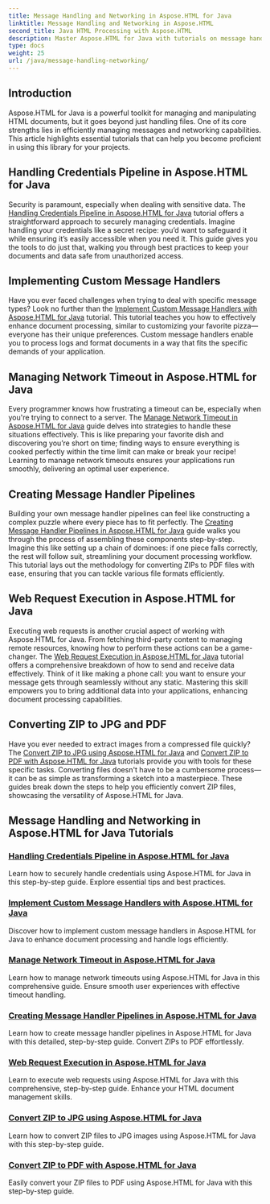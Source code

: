 ```yaml
---
title: Message Handling and Networking in Aspose.HTML for Java
linktitle: Message Handling and Networking in Aspose.HTML
second_title: Java HTML Processing with Aspose.HTML
description: Master Aspose.HTML for Java with tutorials on message handling, networking, and more. Enhance your document processing skills.
type: docs
weight: 25
url: /java/message-handling-networking/
---
```

## Introduction

Aspose.HTML for Java is a powerful toolkit for managing and manipulating HTML documents, but it goes beyond just handling files. One of its core strengths lies in efficiently managing messages and networking capabilities. This article highlights essential tutorials that can help you become proficient in using this library for your projects.

## Handling Credentials Pipeline in Aspose.HTML for Java
Security is paramount, especially when dealing with sensitive data. The [Handling Credentials Pipeline in Aspose.HTML for Java](./credentials-pipeline/) tutorial offers a straightforward approach to securely managing credentials. Imagine handling your credentials like a secret recipe: you’d want to safeguard it while ensuring it’s easily accessible when you need it. This guide gives you the tools to do just that, walking you through best practices to keep your documents and data safe from unauthorized access.

## Implementing Custom Message Handlers
Have you ever faced challenges when trying to deal with specific message types? Look no further than the [Implement Custom Message Handlers with Aspose.HTML for Java](./custom-message-handler/) tutorial. This tutorial teaches you how to effectively enhance document processing, similar to customizing your favorite pizza—everyone has their unique preferences. Custom message handlers enable you to process logs and format documents in a way that fits the specific demands of your application. 

## Managing Network Timeout in Aspose.HTML for Java
Every programmer knows how frustrating a timeout can be, especially when you're trying to connect to a server. The [Manage Network Timeout in Aspose.HTML for Java](./network-timeout/) guide delves into strategies to handle these situations effectively. This is like preparing your favorite dish and discovering you’re short on time; finding ways to ensure everything is cooked perfectly within the time limit can make or break your recipe! Learning to manage network timeouts ensures your applications run smoothly, delivering an optimal user experience.

## Creating Message Handler Pipelines
Building your own message handler pipelines can feel like constructing a complex puzzle where every piece has to fit perfectly. The [Creating Message Handler Pipelines in Aspose.HTML for Java](./message-handler-pipeline/) guide walks you through the process of assembling these components step-by-step. Imagine this like setting up a chain of dominoes: if one piece falls correctly, the rest will follow suit, streamlining your document processing workflow. This tutorial lays out the methodology for converting ZIPs to PDF files with ease, ensuring that you can tackle various file formats efficiently.

## Web Request Execution in Aspose.HTML for Java
Executing web requests is another crucial aspect of working with Aspose.HTML for Java. From fetching third-party content to managing remote resources, knowing how to perform these actions can be a game-changer. The [Web Request Execution in Aspose.HTML for Java](./web-request-execution/) tutorial offers a comprehensive breakdown of how to send and receive data effectively. Think of it like making a phone call: you want to ensure your message gets through seamlessly without any static. Mastering this skill empowers you to bring additional data into your applications, enhancing document processing capabilities.

## Converting ZIP to JPG and PDF
Have you ever needed to extract images from a compressed file quickly? The [Convert ZIP to JPG using Aspose.HTML for Java](./zip-to-jpg/) and [Convert ZIP to PDF with Aspose.HTML for Java](./zip-to-pdf/) tutorials provide you with tools for these specific tasks. Converting files doesn't have to be a cumbersome process—it can be as simple as transforming a sketch into a masterpiece. These guides break down the steps to help you efficiently convert ZIP files, showcasing the versatility of Aspose.HTML for Java.

## Message Handling and Networking in Aspose.HTML for Java Tutorials
### [Handling Credentials Pipeline in Aspose.HTML for Java](./credentials-pipeline/)
Learn how to securely handle credentials using Aspose.HTML for Java in this step-by-step guide. Explore essential tips and best practices.
### [Implement Custom Message Handlers with Aspose.HTML for Java](./custom-message-handler/)
Discover how to implement custom message handlers in Aspose.HTML for Java to enhance document processing and handle logs efficiently.
### [Manage Network Timeout in Aspose.HTML for Java](./network-timeout/)
Learn how to manage network timeouts using Aspose.HTML for Java in this comprehensive guide. Ensure smooth user experiences with effective timeout handling.
### [Creating Message Handler Pipelines in Aspose.HTML for Java](./message-handler-pipeline/)
Learn how to create message handler pipelines in Aspose.HTML for Java with this detailed, step-by-step guide. Convert ZIPs to PDF effortlessly.
### [Web Request Execution in Aspose.HTML for Java](./web-request-execution/)
Learn to execute web requests using Aspose.HTML for Java with this comprehensive, step-by-step guide. Enhance your HTML document management skills.
### [Convert ZIP to JPG using Aspose.HTML for Java](./zip-to-jpg/)
Learn how to convert ZIP files to JPG images using Aspose.HTML for Java with this step-by-step guide.
### [Convert ZIP to PDF with Aspose.HTML for Java](./zip-to-pdf/)
Easily convert your ZIP files to PDF using Aspose.HTML for Java with this step-by-step guide.